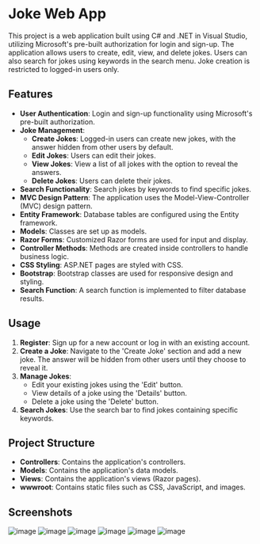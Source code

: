# Joke Web App

This project is a web application built using C# and .NET in Visual Studio, utilizing Microsoft's pre-built authorization for login and sign-up. The application allows users to create, edit, view, and delete jokes. Users can also search for jokes using keywords in the search menu. Joke creation is restricted to logged-in users only.

## Features

- **User Authentication**: Login and sign-up functionality using Microsoft's pre-built authorization.
- **Joke Management**:
  - **Create Jokes**: Logged-in users can create new jokes, with the answer hidden from other users by default.
  - **Edit Jokes**: Users can edit their jokes.
  - **View Jokes**: View a list of all jokes with the option to reveal the answers.
  - **Delete Jokes**: Users can delete their jokes.
- **Search Functionality**: Search jokes by keywords to find specific jokes.
- **MVC Design Pattern**: The application uses the Model-View-Controller (MVC) design pattern.
- **Entity Framework**: Database tables are configured using the Entity framework.
- **Models**: Classes are set up as models.
- **Razor Forms**: Customized Razor forms are used for input and display.
- **Controller Methods**: Methods are created inside controllers to handle business logic.
- **CSS Styling**: ASP.NET pages are styled with CSS.
- **Bootstrap**: Bootstrap classes are used for responsive design and styling.
- **Search Function**: A search function is implemented to filter database results.

## Usage

1. **Register**: Sign up for a new account or log in with an existing account.
2. **Create a Joke**: Navigate to the 'Create Joke' section and add a new joke. The answer will be hidden from other users until they choose to reveal it.
3. **Manage Jokes**:
    - Edit your existing jokes using the 'Edit' button.
    - View details of a joke using the 'Details' button.
    - Delete a joke using the 'Delete' button.
4. **Search Jokes**: Use the search bar to find jokes containing specific keywords.

## Project Structure

- **Controllers**: Contains the application's controllers.
- **Models**: Contains the application's data models.
- **Views**: Contains the application's views (Razor pages).
- **wwwroot**: Contains static files such as CSS, JavaScript, and images.

## Screenshots
![image](https://github.com/user-attachments/assets/0ecb629c-7f79-4698-8a4d-f8541f201ac2)
![image](https://github.com/user-attachments/assets/25e59199-7fc8-4556-83b8-b9c85af1c424)
![image](https://github.com/user-attachments/assets/feeb26e1-b24b-464f-a9c8-756f8961e1ff)
![image](https://github.com/user-attachments/assets/d7cf9f48-cccf-47aa-9faf-59cc7f392e74)
![image](https://github.com/user-attachments/assets/e295dbda-0be5-462e-bd18-0cb5f439251e)
![image](https://github.com/user-attachments/assets/7db15771-6c82-4dee-a7ea-8add61d0d071)

